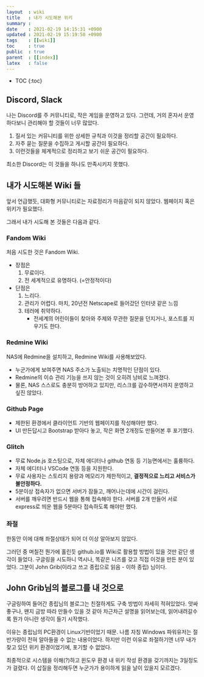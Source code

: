 ```yaml
---
layout  : wiki
title   : 내가 시도해본 위키
summary : 
date    : 2021-02-19 14:15:31 +0900
updated : 2021-02-19 15:19:50 +0900
tags    : [[wiki]] 
toc     : true
public  : true
parent  : [[index]] 
latex   : false
---
```

* TOC
{:toc}

## Discord, Slack

나는 Discord를 주 커뮤니티로, 작은 게임을 운영하고 있다. 그런데, 거의 혼자서 운영하다보니 관리해야 할 것들이 너무 많았다.
1. 질서 있는 커뮤니티를 위한 상세한 규칙과 이것을 정리할 공간이 필요하다.
2. 자주 묻는 질문을 수집하고 게시할 공간이 필요하다.
3. 이런것들을 체계적으로 정리하고 보기 쉬운 공간이 필요하다.

최소한 Discord는 이 것들을 하나도 만족시키지 못했다.

## 내가 시도해본 Wiki 들

앞서 언급했듯, 대화형 커뮤니티로는 자료정리가 마음같이 되지 않았다. 웹페이지 혹은 위키가 필요했다.

그래서 내가 시도해 본 것들은 다음과 같다.

### Fandom Wiki

처음 시도한 것은 Fandom Wiki.
- 장점은
	1. 무료이다.
	2. 전 세계적으로 유명하다. (=안정적이다)
- 단점은
	1. 느리다.
	2. 관리가 어렵다. 마치, 20년전 Netscape로 들어갔던 인터넷 같은 느낌
	3. 테러에 취약하다.
		- 전세계의 어린이들이 찾아와 주제와 무관한 질문을 던지거나, 포스트를 지우기도 한다.

### Redmine Wiki

NAS에 Redmine을 설치하고, Redmine Wiki를 사용해보았다.
- 누군가에게 보여주면 NAS 주소가 노출되는 치명적인 단점이 있다.
- Redmine의 이슈 관리 기능을 쓰지 않는 것이 오히려 낭비로 느껴졌다.
- 물론, NAS 스스로도 충분히 방어하고 있지만, 리스크를 감수하면서까지 운영하고 싶진 않았다.

### Github Page

- 제한된 환경에서 클라이언트 기반의 웹페이지를 작성해야만 했다.
- UI 만든답시고 Bootstrap 받아다 놓고, 작은 화면 2개정도 만들어본 후 포기했다.

### Glitch

- 무료 Node.js 호스팅으로, 자체 에디터나 github 연동 등 기능면에서는 훌륭하다.
- 자체 에디터나 VSCode 연동 등을 지원한다.
- 무료 사용자는 스토리지 용량과 메모리가 제한적이고, **결정적으로 느리고 서비스가 불안정하다.**
- 5분이상 접속자가 없으면 서버가 잠들고, 깨어나는데에 시간이 걸린다.
- 서버를 깨우려면 반드시 웹을 통해 접속해야 한다. 서버를 2개 만들어 서로 express로 띄운 웹을 5분마다 접속하도록 해야만 했다.

### 좌절

한동안 이에 대해 좌절상태가 되어 더 이상 알아보지 않았다.

그러던 중 며칠전 뭔가에 홀린듯 github.io를 Wiki로 활용할 방법이 있을 것만 같단 생각이 들었다.
구글링을 시도하니 역시나, 똑같은 니즈를 갖고 직접 이것을 만든 분이 있었다.
그분이 John Grib(이라고 쓰고 종립으로 읽음 - 이하 종립) 님이다.

## John Grib님의 블로그를 내 것으로

구글링하여 들어간 종립님의 블로그는 친절하게도 구축 방법이 자세히 적혀있었다.
앗싸좋구나, 왠지 금방 따라 만들수 있을 것 같아 차근차근 설명을 읽어보는데, 읽어내려갈수록 뭔가 아니란 생각이 들기 시작했다.

이유는 종립님의 PC환경이 Linux기반이었기 때문. 나름 자칭 Windows 파워유저는 절반가량이 전혀 알아들을 수 없는 내용이었다.
하지만 이런 이유로 좌절하기엔 너무 내가 찾고 있던 위키 환경이었기에, 포기할 수 없었다.

최종적으로 시스템을 이해(?)하고 윈도우 환경 내 위키 작성 환경을 갖기까지는 3일정도가 걸렸다.
이 삽질을 정리해두면 누군가가 용이하게 읽을 날이 있을지 모르겠다.
